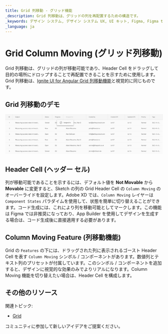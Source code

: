 ```yaml
---
title: Grid 列移動 - グリッド機能
_description: Grid 列移動は、グリッドの列を再配置するための構造です。
_keywords: デザイン システム, デザイン システム UX, UI キット, Figma, Figma to Angular, Figma からコードをエクスポート, Figma to HTML, Figma UI キット, Angular, Angular デザイン システム, Angular 用のデザイン キット
_language: ja
---
```


# Grid Column Moving (グリッド列移動)

Grid 列移動は、グリッドの列が移動可能であり、Header Cell をドラッグして目的の場所にドロップすることで再配置できることを示すために使用します。Grid 列移動は、[Ignite UI for Angular Grid 列移動機能](https://jp.infragistics.com/products/ignite-ui-angular/angular/components/grid/column_moving.html)と視覚的に同じものです。

## Grid 列移動のデモ

<img class="responsive-img" src="../images/grid_column_moving_demo.png" srcset="../images/grid_column_moving_demo@2x.png 2x" />

## Header Cell (ヘッダー セル)

列が移動可能であることを示するには、デフォルト値を **Not Movable** から **Movable** に変更すると、Sketch の列の Grid Header Cell の `Column Moving` のオーバーライドを設定します。Adobe XD では、`Column Moving` レイヤーは `Component States` パラダイムを使用して、状態を簡単に切り替えることができます。コード生成には、これにより列を移動可能としてマークします。この機能は Figma では非推奨になっており、App Builder を使用してデザインを生成する場合は、コード生成後に直接適用する必要があります。

## Column Moving Feature (列移動機能)

Grid の `Features` の下には、ドラッグされた列に表示されるゴースト Header Cell を表す `Column Moving` シンボル / コンポーネントがあります。数値列とテキスト列のプリセットが付属しています。このシンボル / コンポーネントを追加すると、デザインに視覚的な効果のみでよりリアルになります。Column Moving 機能を切り替えたい場合は、Header Cell を構成します。

## その他のリソース

関連トピック:

- [Grid](grid.md)
  <div class="divider--half"></div>

コミュニティに参加して新しいアイデアをご提案ください。
